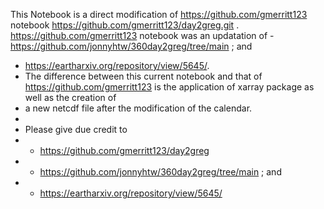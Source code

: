 This Notebook is a direct modification of https://github.com/gmerritt123 notebook https://github.com/gmerritt123/day2greg.git . https://github.com/gmerritt123 notebook was an updatation of  - https://github.com/jonnyhtw/360day2greg/tree/main ; and
- https://eartharxiv.org/repository/view/5645/.
- The difference between this current notebook and that of https://github.com/gmerritt123 is the application of xarray package as well as the creation of
- a new netcdf file after the modification of the calendar.
- 
- Please give due credit to
- - https://github.com/gmerritt123/day2greg
- - https://github.com/jonnyhtw/360day2greg/tree/main ; and
- - https://eartharxiv.org/repository/view/5645/

